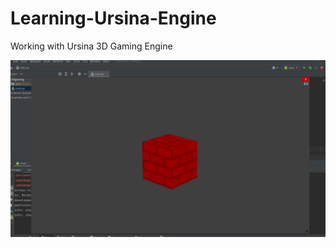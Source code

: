 # Learning-Ursina-Engine
Working with Ursina 3D Gaming Engine

<img src="https://github.com/designisO/Learning-Ursina-Engine/blob/main/Ffyq6J0XkAAlv83.jpg" />
